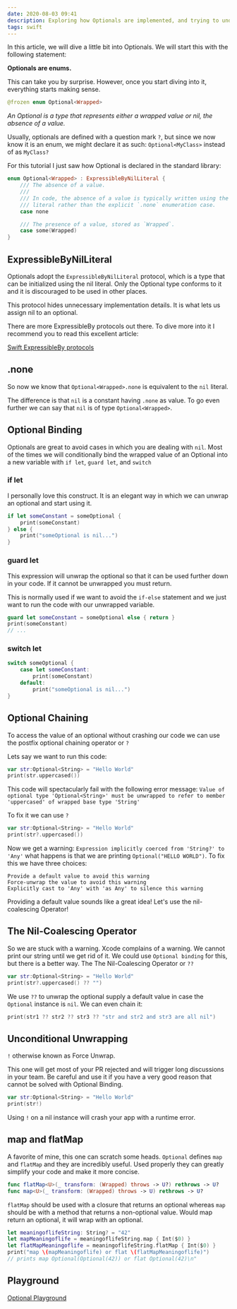 ```yaml
---
date: 2020-08-03 09:41
description: Exploring how Optionals are implemented, and trying to understand what is the magic that powers them.
tags: swift
---
```


In this article, we will dive a little bit into Optionals. We will start this with the following statement:

**Optionals are enums.**

This can take you by surprise. However, once you start diving into it, everything starts making sense.

```swift 
@frozen enum Optional<Wrapped>
```

*An Optional is a type that represents either a wrapped value or nil, the absence of a value.*

Usually, optionals are defined with a question mark `?`, but since we now know it is an enum, we might declare it as such: `Optional<MyClass>` instead of as `MyClass?`

For this tutorial I just saw how Optional is declared in the standard library:

```swift
enum Optional<Wrapped> : ExpressibleByNilLiteral {
    /// The absence of a value.
    ///
    /// In code, the absence of a value is typically written using the `nil`
    /// literal rather than the explicit `.none` enumeration case.
    case none

    /// The presence of a value, stored as `Wrapped`.
    case some(Wrapped)
}
```

## ExpressibleByNilLiteral

Optionals adopt the `ExpressibleByNilLiteral` protocol, which is a type that can be initialized using the nil literal. Only the Optional type conforms to it and it is discouraged to be used in other places.

This protocol hides unnecessary implementation details. It is what lets us assign nil to an optional. 

There are more ExpressibleBy protocols out there. To dive more into it I recommend you to read this excellent article: 

[Swift ExpressibleBy protocols](https://swiftrocks.com/swift-expressibleby-protocols-how-they-work-internally-in-the-compiler.html)

## .none

So now we know that `Optional<Wrapped>.none` is equivalent to the `nil` literal. 

The difference is that `nil` is a constant having `.none` as value. To go even further we can say that `nil` is of type `Optional<Wrapped>`. 

## Optional Binding

Optionals are great to avoid cases in which you are dealing with `nil`. Most of the times we will conditionally bind the wrapped value of an Optional into a new variable with 
`if let`, `guard let`, and `switch`


### if let

I personally love this construct. It is an elegant way in which we can unwrap an optional and start using it.
```swift
if let someConstant = someOptional {
    print(someConstant) 
} else {
    print("someOptional is nil...")
}
```

### guard let

This expression will unwrap the optional so that it can be used further down in your code. If it cannot be unwrapped you must return.

This is normally used if we want to avoid the `if-else` statement and we just want to run the code with our unwrapped variable.

```swift
guard let someConstant = someOptional else { return }
print(someConstant)
// ...
```

### switch let

```swift
switch someOptional {
    case let someConstant:
        print(someConstant)
    default:
        print("someOptional is nil...")
}
```

##  Optional Chaining

To access the value of an optional without crashing our code we can use the postfix optional chaining operator or `?`

Lets say we want to run this code:

```swift
var str:Optional<String> = "Hello World"
print(str.uppercased())
```

This code will spectacularly fail with the following error message: `Value of optional type 'Optional<String>' must be unwrapped to refer to member 'uppercased' of wrapped base type 'String'`

To fix it we can use `?`
```swift
var str:Optional<String> = "Hello World"
print(str?.uppercased())
```

Now we get a warning: `Expression implicitly coerced from 'String?' to 'Any'` what happens is that we are printing `Optional("HELLO WORLD")`. To fix this we have three choices:

    Provide a default value to avoid this warning
    Force-unwrap the value to avoid this warning
    Explicitly cast to 'Any' with 'as Any' to silence this warning
    
Providing a default value sounds like a great idea! Let's use the nil-coalescing Operator!

## The Nil-Coalescing Operator

So we are stuck with a warning. Xcode complains of a warning. We cannot print our string until we get rid of it. We could use `Optional binding` for this, but there is a better way. The The Nil-Coalescing Operator or `??`

```swift
var str:Optional<String> = "Hello World"
print(str?.uppercased() ?? "")
```

We use `??` to unwrap the optional supply a default value in case the `Optional` instance is `nil`. We can even chain it:

```swift
print(str1 ?? str2 ?? str3 ?? "str and str2 and str3 are all nil")
```

##  Unconditional Unwrapping

`!` otherwise known as Force Unwrap. 

This one will get most of your PR rejected and will trigger long discussions in your team. Be careful and use it if you have a very good reason that cannot be solved with Optional Binding.

```swift
var str:Optional<String> = "Hello World"
print(str!)
```

Using `!` on a nil instance will crash your app with a runtime error.

##  map and flatMap

A favorite of mine, this one can scratch some heads. `Optional` defines `map` and `flatMap` and they are incredibly useful. Used properly they can greatly simplify your code and make it more concise.
```swift
func flatMap<U>(_ transform: (Wrapped) throws -> U?) rethrows -> U?
func map<U>(_ transform: (Wrapped) throws -> U) rethrows -> U?
```

`flatMap` should be used with a closure that returns an optional whereas `map` should be with a method that returns a non-optional value. Would map return an optional, it will wrap with an optional.

```swift
let meaningoflifeString: String? = "42"
let mapMeaningoflife = meaningoflifeString.map { Int($0) }
let flatMapMeaningoflife = meaningoflifeString.flatMap { Int($0) }
print("map \(mapMeaningoflife) or flat \(flatMapMeaningoflife)")
// prints map Optional(Optional(42)) or flat Optional(42)\n"
```


## Playground

[Optional Playground](https://github.com/seviu/swiftdaddy/tree/master/Playgrounds/Optional.playground)

